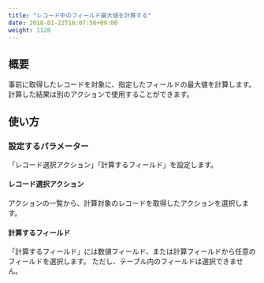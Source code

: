 ```yaml
---
title: "レコード中のフィールド最大値を計算する"
date: 2018-01-22T16:07:50+09:00
weight: 1120
---
```


## 概要

事前に取得したレコードを対象に、指定したフィールドの最大値を計算します。
計算した結果は別のアクションで使用することができます。

## 使い方

### 設定するパラメーター

「レコード選択アクション」「計算するフィールド」を設定します。

#### レコード選択アクション

アクションの一覧から、計算対象のレコードを取得したアクションを選択します。

#### 計算するフィールド

「計算するフィールド」には数値フィールド、または計算フィールドから任意のフィールドを選択します。
ただし、テーブル内のフィールドは選択できません。
